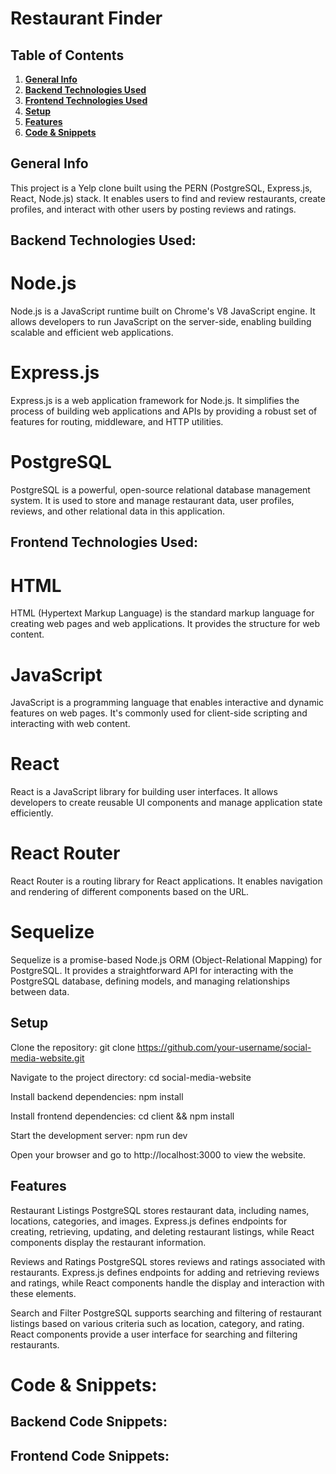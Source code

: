 # Restaurant Finder

## Table of Contents
1. [**General Info**](#general-info)
2. [**Backend Technologies Used**](#backend-technology-used)
3. [**Frontend Technologies Used**](#frontend-techlogy-used)
4. [**Setup**](#setup)
5. [**Features**](#features) 
6. [**Code & Snippets**](#CodeSnippets)

## General Info
This project is a Yelp clone built using the PERN (PostgreSQL, Express.js, React, Node.js) stack. It enables users to find and review restaurants, create profiles, and interact with other users by posting reviews and ratings.

## Backend Technologies Used:

# Node.js
Node.js is a JavaScript runtime built on Chrome's V8 JavaScript engine. It allows developers to run JavaScript on the server-side, enabling building scalable and efficient web applications.

# Express.js
Express.js is a web application framework for Node.js. It simplifies the process of building web applications and APIs by providing a robust set of features for routing, middleware, and HTTP utilities.

# PostgreSQL
PostgreSQL is a powerful, open-source relational database management system. It is used to store and manage restaurant data, user profiles, reviews, and other relational data in this application.


## Frontend Technologies Used:

# HTML
HTML (Hypertext Markup Language) is the standard markup language for creating web pages and web applications. It provides the structure for web content.

# JavaScript
JavaScript is a programming language that enables interactive and dynamic features on web pages. It's commonly used for client-side scripting and interacting with web content.

# React
React is a JavaScript library for building user interfaces. It allows developers to create reusable UI components and manage application state efficiently.

# React Router
React Router is a routing library for React applications. It enables navigation and rendering of different components based on the URL.

# Sequelize
Sequelize is a promise-based Node.js ORM (Object-Relational Mapping) for PostgreSQL. It provides a straightforward API for interacting with the PostgreSQL database, defining models, and managing relationships between data.

## Setup
Clone the repository: git clone https://github.com/your-username/social-media-website.git

Navigate to the project directory: cd social-media-website

Install backend dependencies: npm install

Install frontend dependencies: cd client && npm install

Start the development server: npm run dev

Open your browser and go to http://localhost:3000 to view the website.

## Features

Restaurant Listings
PostgreSQL stores restaurant data, including names, locations, categories, and images. Express.js defines endpoints for creating, retrieving, updating, and deleting restaurant listings, while React components display the restaurant information.

Reviews and Ratings
PostgreSQL stores reviews and ratings associated with restaurants. Express.js defines endpoints for adding and retrieving reviews and ratings, while React components handle the display and interaction with these elements.

Search and Filter
PostgreSQL supports searching and filtering of restaurant listings based on various criteria such as location, category, and rating. React components provide a user interface for searching and filtering restaurants.

# Code & Snippets: 
## Backend Code Snippets:

## Frontend Code Snippets:
